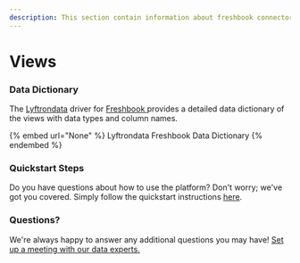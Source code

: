 ```yaml
---
description: This section contain information about freshbook connector views information
---
```


# Views

### Data Dictionary

The [Lyftrondata](https://www.lyftrondata.com/) driver for [Freshbook](None/)[ ](https://www.lyftrondata.com/integration/freshbook/)provides a detailed data dictionary of the views with data types and column names.

{% embed url="None" %}
Lyftrondata Freshbook Data Dictionary
{% endembed %}

### Quickstart Steps

Do you have questions about how to use the platform? Don't worry; we've got you covered. Simply follow the quickstart instructions [here](../README.md).

### Questions? <a href="#questions" id="questions"></a>

We're always happy to answer any additional questions you may have! [Set up a meeting with our data experts.](https://www.lyftrondata.com/book-a-meeting/)


